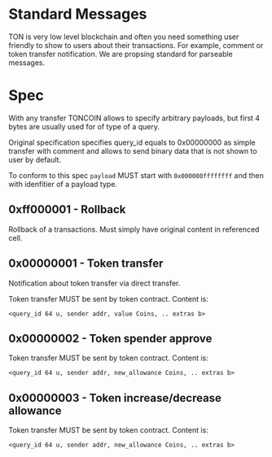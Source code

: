 # Standard Messages

TON is very low level blockchain and often you need something user friendly to show to users about their transactions. For example, comment or token transfer notification. We are propsing standard for parseable messages.

# Spec

With any transfer TONCOIN allows to specify arbitrary payloads, but first 4 bytes are usually used for of type of a query.

Original specification specifies query_id equals to 0x00000000 as simple transfer with comment and allows to send binary data that is not shown to user by default.

To conform to this spec `payload` MUST start with `0x000000ffffffff` and then with idenfitier of a payload type.

## 0xff000001 - Rollback

Rollback of a transactions. Must simply have original content in referenced cell.

## 0x00000001 - Token transfer

Notification about token transfer via direct transfer.

Token transfer MUST be sent by token contract. Content is:

`<query_id 64 u, sender addr, value Coins, .. extras b>`

## 0x00000002 - Token spender approve

Token transfer MUST be sent by token contract. Content is:

``<query_id 64 u, sender addr, new_allowance Coins, .. extras b>``

## 0x00000003 - Token increase/decrease allowance

Token transfer MUST be sent by token contract. Content is:

``<query_id 64 u, sender addr, new_allowance Coins, .. extras b>``